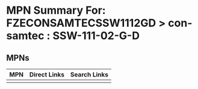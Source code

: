 



# MPN Summary For: FZECONSAMTECSSW1112GD > con-samtec : SSW-111-02-G-D

## MPNs
  

|MPN|Direct Links|Search Links|
| :--- | :--- | :--- |
||||
